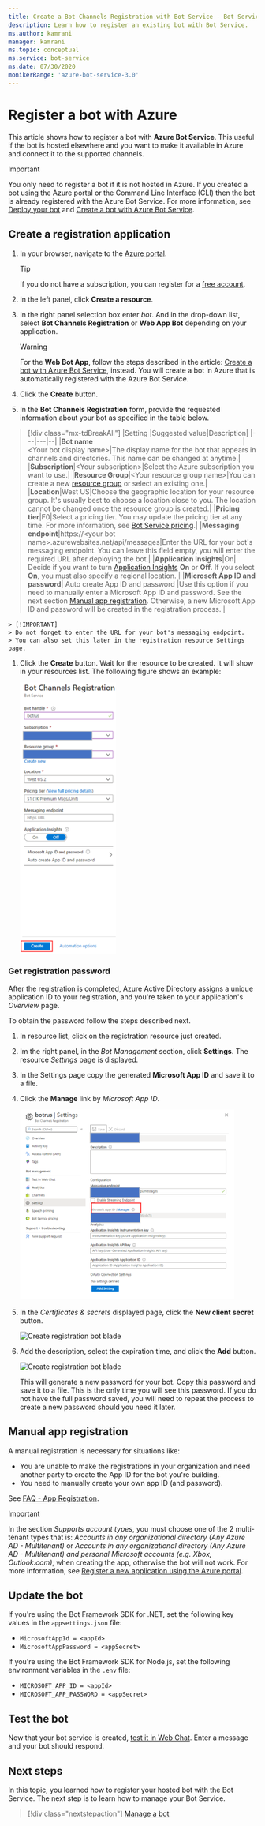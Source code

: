 ```yaml
---
title: Create a Bot Channels Registration with Bot Service - Bot Service
description: Learn how to register an existing bot with Bot Service.
ms.author: kamrani
manager: kamrani
ms.topic: conceptual
ms.service: bot-service
ms.date: 07/30/2020
monikerRange: 'azure-bot-service-3.0'
---
```


# Register a bot with Azure

This article shows how to register a bot with **Azure Bot Service**. This useful if the bot is hosted elsewhere and you want to make it available in Azure and connect it to the supported channels.

> [!IMPORTANT]
> You only need to register a bot if it is not hosted in Azure.
If you created a bot using the Azure portal or the Command Line Interface (CLI) then the bot is already registered with the Azure Bot Service. For more information, see [Deploy your bot](bot-builder-deploy-az-cli.md) and [Create a bot with Azure Bot Service](v4sdk/abs-quickstart.md).

## Create a registration application

1. In your browser, navigate to the [Azure portal](https://ms.portal.azure.com).

    > [!TIP]
    > If you do not have a subscription, you can register for a <a href="https://azure.microsoft.com/free/" target="_blank">free account</a>.

1. In the left panel, click **Create a resource**.
1. In the right panel selection box enter *bot*. And in the drop-down list, select **Bot Channels Registration** or **Web App Bot** depending on your application.

    > [!WARNING]
    > For the **Web Bot App**, follow the steps described in the article: [Create a bot with Azure Bot Service](v4sdk/abs-quickstart.md), instead. You will create a bot in Azure that is automatically registered with the Azure Bot Service.

1. Click the **Create** button.
1. In the **Bot Channels Registration** form, provide the requested information about your bot as specified in the table below.

> [!div class="mx-tdBreakAll"]
>   |Setting |Suggested value|Description|
>   |---|---|--|
>   |**Bot name** <img width="300px"/>|\<Your bot display name>|The display name for the bot that appears in channels and directories. This name can be changed at anytime.|
>   |**Subscription**|\<Your subscription>|Select the Azure subscription you want to use.|
>   |**Resource Group**|\<Your resource group name>|You can create a new [resource group](/azure/azure-resource-manager/resource-group-overview#resource-groups) or select an existing one.|
>   |**Location**|West US|Choose the geographic location for your resource group. It's usually best to choose a location close to you. The location cannot be changed once the resource group is created.|
>   |**Pricing tier**|F0|Select a pricing tier. You may update the pricing tier at any time. For more information, see [Bot Service pricing](https://azure.microsoft.com/pricing/details/bot-service/).|
>   |**Messaging endpoint**|https://\<your bot name>.azurewebsites.net/api/messages|Enter the URL for your bot's messaging endpoint. You can leave this field empty, you will enter the required URL after deploying the bot.|
>   |**Application Insights**|On| Decide if you want to turn [Application Insights](bot-service-manage-analytics.md) **On** or **Off**. If you select **On**, you must also specify a regional location. |
>   |**Microsoft App ID and password**| Auto create App ID and password |Use this option if you need to manually enter a Microsoft App ID and password. See the next section [Manual app registration](#manual-app-registration). Otherwise, a new Microsoft App ID and password will be created in the registration process. |

    > [!IMPORTANT]
    > Do not forget to enter the URL for your bot's messaging endpoint.
    > You can also set this later in the registration resource Settings page.

1. Click the **Create** button. Wait for the resource to be created. It will show in your resources list.
The following figure shows an example:

    ![bot channels registration form](media/azure-bot-quickstarts/bot-channels-registration-form.png)

### Get registration password

After the registration is completed, Azure Active Directory assigns a unique application ID to your registration, and you're taken to your application's *Overview* page.

To obtain the password follow the steps described next.

1. In resource list, click on the registration resource just created.
1. Im the right panel, in the *Bot Management* section, click  **Settings**. The resource *Settings* page is displayed.
1. In the Settings page copy the generated **Microsoft App ID** and save it to a file.
1. Click the **Manage** link by *Microsoft App ID*.

    ![bot registration settings password](media/azure-bot-quickstarts/bot-channels-registration-password.png)

1. In the *Certificates & secrets* displayed page, click the **New client secret** button.

    ![Create registration bot blade](media/azure-bot-quickstarts/bot-channels-registration-app-secrets.png)

1. Add the description, select the expiration time, and click the **Add** button.

    ![Create registration bot blade](media/azure-bot-quickstarts/bot-channels-registration-app-secrets-create.png)

    This will generate a new password for your bot. Copy this password and save it to a file. This is the only time you will see this password. If you do not have the full password saved, you will need to repeat the process to create a new password should you need it later.

## Manual app registration

A manual registration is necessary for situations like:

- You are unable to make the registrations in your organization and need another party to create the App ID for the bot you're building.
- You need to manually create your own app ID (and password).

See [FAQ - App Registration](bot-service-resources-faq-azure.md#how-do-i-create-my-own-app-registration).

> [!IMPORTANT]
> In the section *Supports account types*, you must choose one of the 2 multi-tenant types that is: *Accounts in any organizational directory (Any Azure AD - Multitenant)* or *Accounts in any organizational directory (Any Azure AD - Multitenant) and personal Microsoft accounts (e.g. Xbox, Outlook.com)*, when creating the app, otherwise the bot will not work. For more information, see [Register a new application using the Azure portal](https://docs.microsoft.com/azure/active-directory/develop/quickstart-register-app#register-a-new-application-using-the-azure-portal).

## Update the bot

If you're using the Bot Framework SDK for .NET, set the following key values in the `appsettings.json` file:

- `MicrosoftAppId = <appId>`
- `MicrosoftAppPassword = <appSecret>`

If you're using the Bot Framework SDK for Node.js, set the following environment variables in the `.env` file:

- `MICROSOFT_APP_ID = <appId>`
- `MICROSOFT_APP_PASSWORD = <appSecret>`

## Test the bot

Now that your bot service is created, [test it in Web Chat](v4sdk/abs-quickstart.md#test-the-bot). Enter a message and your bot should respond.

## Next steps

In this topic, you learned how to register your hosted bot with the Bot Service. The next step is to learn how to manage your Bot Service.

> [!div class="nextstepaction"]
> [Manage a bot](bot-service-manage-overview.md)
